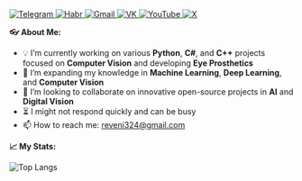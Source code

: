 <div>
  <a href="https://t.me/SvKening">
    <img src="https://img.shields.io/badge/-Telegram-blue?style=flat-square&logo=telegram&logoColor=white" alt="Telegram">
  </a>
  <a href="https://habr.com/ru/users/Solrikk">
    <img src="https://img.shields.io/badge/-Habr-black?style=flat-square&logo=habr&logoColor=white" alt="Habr">
  </a>
  <a href="mailto:reveni324@gmail.com">
    <img src="https://img.shields.io/badge/-Gmail-red?style=flat-square&logo=Gmail&logoColor=white" alt="Gmail">
  </a>
  <a href="https://vk.com/straleglan">
    <img src="https://img.shields.io/badge/-VK-blue?style=flat-square&logo=vk&logoColor=white" alt="VK">
  </a>
  <a href="https://www.youtube.com/@Solrikk-qr2oi">
    <img src="https://img.shields.io/badge/-YouTube-FF0000?style=flat-square&logo=youtube&logoColor=white" alt="YouTube">
  </a>
  <a href="https://x.com/Solrikk_01">
    <img src="https://img.shields.io/badge/-X-1DA1F2?style=flat-square&logo=x&logoColor=white" alt="X">
  </a>
</div>

**👓 About Me:**

- 💡 I’m currently working on various **Python**, **C#**, and **C++** projects focused on **Computer Vision** and developing **Eye Prosthetics**
- 📘 I’m expanding my knowledge in **Machine Learning**, **Deep Learning**, and **Computer Vision**
- 🤝 I’m looking to collaborate on innovative open-source projects in **AI** and **Digital Vision**
- ⏳ I might not respond quickly and can be busy
- 📫 How to reach me: [reveni324@gmail.com](mailto:reveni324@gmail.com)

**📈 My Stats:**

![Top Langs](https://github-readme-stats.vercel.app/api/top-langs/?username=solrikk&langs_count=8)
